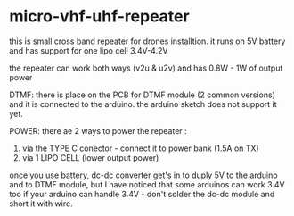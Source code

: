 # micro-vhf-uhf-repeater

this is small cross band repeater for drones installtion.
it runs on 5V battery and has support for one lipo cell 3.4V-4.2V

the repeater can work both ways (v2u & u2v) and has 0.8W - 1W of output power

DTMF:
there is place on the PCB for DTMF module (2 common versions) and it is connected to the arduino. the arduino sketch does not support it yet.

POWER:
there ae 2 ways to power the repeater :

1) via the TYPE C conector - connect it to power bank (1.5A on TX)
2) via 1 LIPO CELL (lower output power)

once you use battery, dc-dc converter get's in to duply 5V to the arduino and to DTMF module, but I have noticed that some arduinos can work 3.4V too
if your arduino can handle 3.4V - don't solder the dc-dc module and short it with wire.
